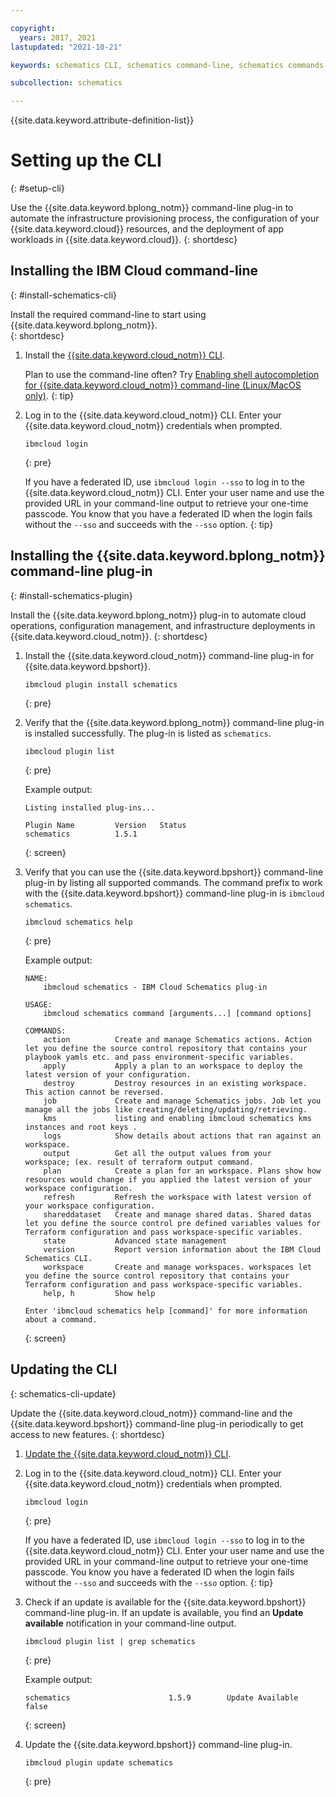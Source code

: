 ```yaml
---

copyright:
  years: 2017, 2021
lastupdated: "2021-10-21"

keywords: schematics CLI, schematics command-line, schematics commands, terraform commands, terraform CLI, setting up schematics CLI, cli

subcollection: schematics

---
```


{{site.data.keyword.attribute-definition-list}}


# Setting up the CLI 
{: #setup-cli}

Use the {{site.data.keyword.bplong_notm}} command-line plug-in to automate the infrastructure provisioning process, the configuration of your {{site.data.keyword.cloud}} resources, and the deployment of app workloads in {{site.data.keyword.cloud}}. 
{: shortdesc}


## Installing the IBM Cloud command-line 
{: #install-schematics-cli}

Install the required command-line to start using {{site.data.keyword.bplong_notm}}.  
{: shortdesc}

1. Install the [{{site.data.keyword.cloud_notm}} CLI](/docs/cli?topic=cli-getting-started). 

    Plan to use the command-line often? Try [Enabling shell autocompletion for {{site.data.keyword.cloud_notm}} command-line (Linux/MacOS only)](/docs/cli?topic=cli-shell-autocomplete#shell-autocomplete-linux).
    {: tip}

2. Log in to the {{site.data.keyword.cloud_notm}} CLI. Enter your {{site.data.keyword.cloud_notm}} credentials when prompted.
    ```
    ibmcloud login
    ```
    {: pre}

    If you have a federated ID, use `ibmcloud login --sso` to log in to the {{site.data.keyword.cloud_notm}} CLI. Enter your user name and use the provided URL in your command-line output to retrieve your one-time passcode. You know that you have a federated ID when the login fails without the `--sso` and succeeds with the `--sso` option.
    {: tip}

## Installing the {{site.data.keyword.bplong_notm}} command-line plug-in
{: #install-schematics-plugin}

Install the {{site.data.keyword.bplong_notm}} plug-in to automate cloud operations, configuration management, and infrastructure deployments in {{site.data.keyword.cloud_notm}}. 
{: shortdesc}

1. Install the {{site.data.keyword.cloud_notm}} command-line plug-in for {{site.data.keyword.bpshort}}.

    ```
    ibmcloud plugin install schematics
    ```
    {: pre}

2. Verify that the {{site.data.keyword.bplong_notm}} command-line plug-in is installed successfully. The plug-in is listed as `schematics`.

    ```
    ibmcloud plugin list
    ```
    {: pre}

    Example output:

    ```
    Listing installed plug-ins...

    Plugin Name         Version   Status        
    schematics          1.5.1     
    ```
    {: screen}

3. Verify that you can use the {{site.data.keyword.bpshort}} command-line plug-in by listing all supported commands. The command prefix to work with the {{site.data.keyword.bpshort}} command-line plug-in is `ibmcloud schematics`. 
    ```
    ibmcloud schematics help
    ```
    {: pre}

    Example output: 
    ```
    NAME:
        ibmcloud schematics - IBM Cloud Schematics plug-in

    USAGE:
        ibmcloud schematics command [arguments...] [command options]

    COMMANDS:
        action          Create and manage Schematics actions. Action let you define the source control repository that contains your playbook yamls etc. and pass environment-specific variables.
        apply           Apply a plan to an workspace to deploy the latest version of your configuration.
        destroy         Destroy resources in an existing workspace. This action cannot be reversed.
        job             Create and manage Schematics jobs. Job let you manage all the jobs like creating/deleting/updating/retrieving.
        kms             listing and enabling ibmcloud schematics kms instances and root keys .
        logs            Show details about actions that ran against an workspace.
        output          Get all the output values from your workspace; (ex. result of terraform output command.
        plan            Create a plan for an workspace. Plans show how resources would change if you applied the latest version of your workspace configuration.
        refresh         Refresh the workspace with latest version of your workspace configuration.
        shareddataset   Create and manage shared datas. Shared datas let you define the source control pre defined variables values for Terraform configuration and pass workspace-specific variables.
        state           Advanced state management
        version         Report version information about the IBM Cloud Schematics CLI.
        workspace       Create and manage workspaces. workspaces let you define the source control repository that contains your Terraform configuration and pass workspace-specific variables.
        help, h         Show help

    Enter 'ibmcloud schematics help [command]' for more information about a command.

    ```
    {: screen}

## Updating the CLI
{: schematics-cli-update}

Update the {{site.data.keyword.cloud_notm}} command-line and the {{site.data.keyword.bpshort}} command-line plug-in periodically to get access to new features. 
{: shortdesc}

1. [Update the {{site.data.keyword.cloud_notm}} CLI](/docs/cli?topic=cli-install-ibmcloud-cli#update-ibmcloud-cli). 

2. Log in to the {{site.data.keyword.cloud_notm}} CLI. Enter your {{site.data.keyword.cloud_notm}} credentials when prompted.

    ```
    ibmcloud login
    ```
    {: pre}

    If you have a federated ID, use `ibmcloud login --sso` to log in to the {{site.data.keyword.cloud_notm}} CLI. Enter your user name and use the provided URL in your command-line output to retrieve your one-time passcode. You know you have a federated ID when the login fails without the `--sso` and succeeds with the `--sso` option.
    {: tip}

3. Check if an update is available for the {{site.data.keyword.bpshort}} command-line plug-in. If an update is available, you find an **Update available** notification in your command-line output. 
    ```
    ibmcloud plugin list | grep schematics
    ```
    {: pre}

    Example output: 

    ```
    schematics                      1.5.9        Update Available           false
    ```
    {: screen}

4. Update the {{site.data.keyword.bpshort}} command-line plug-in. 

    ```
    ibmcloud plugin update schematics
    ```
    {: pre}


